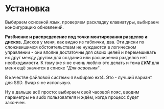 # Установка

Выбираем основной язык, проверяем раскладку клавиатуры, выбираем конфигурацию обновлений.

**Разбиение и распределение под точки монтирования разделов и дисков.** Дисков у меня, как видно из таблички, два. Эти диски по сложивишимся обстоятельствам не нуждаются в логическом управлении - они вполне достаточны для своих целей и перемешивать их друг между другом для создания или расширения разделов нет необходимости. К тому же я не очень люблю это делать и тема **_LVM_** для меня ещё значится в списке _"Для освоения"_.

В качестве файловой системы я выбираю ext4. Это - лучший вариант для SSD. Swap я не использую.

Ну а дальше всё просто: выбираем свой часовой пояс, вводим параметры не sudo пользователя и ждём, когда процесс будет закончен.
